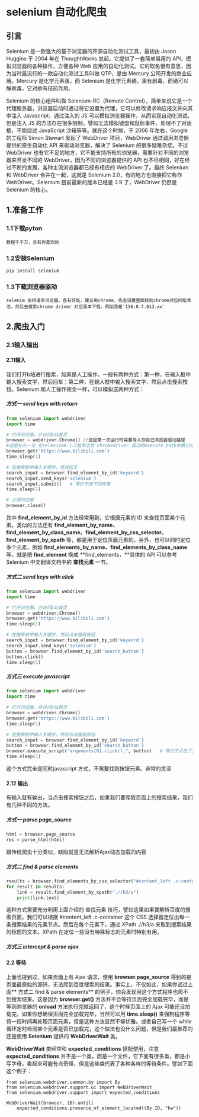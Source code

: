 # selenium 自动化爬虫
## 引言
Selenium 是一款强大的基于浏览器的开源自动化测试工具，最初由 Jason Huggins 于 2004 年在 ThoughtWorks 发起，它提供了一套简单易用的 API，模拟浏览器的各种操作，方便各种 Web 应用的自动化测试。它的取名很有意思，因为当时最流行的一款自动化测试工具叫做 QTP，是由 Mercury 公司开发的商业应用。Mercury 是化学元素汞，而 Selenium 是化学元素硒，汞有剧毒，而硒可以解汞毒，它对汞有拮抗作用。

Selenium 的核心组件叫做 Selenium-RC（Remote Control），简单来说它是一个代理服务器，浏览器启动时通过将它设置为代理，它可以修改请求响应报文并向其中注入 Javascript，通过注入的 JS 可以模拟浏览器操作，从而实现自动化测试。但是注入 JS 的方法存在很多限制，譬如无法模拟键盘和鼠标事件，处理不了对话框，不能绕过 JavaScript 沙箱等等。就在这个时候，于 2006 年左右，Google 的工程师 Simon Stewart 发起了 WebDriver 项目，WebDriver 通过调用浏览器提供的原生自动化 API 来驱动浏览器，解决了 Selenium 的很多疑难杂症。不过 WebDriver 也有它不足的地方，它不能支持所有的浏览器，需要针对不同的浏览器来开发不同的 WebDriver，因为不同的浏览器提供的 API 也不尽相同，好在经过不断的发展，各种主流浏览器都已经有相应的 WebDriver 了。最终 Selenium 和 WebDriver 合并在一起，这就是 Selenium 2.0，有的地方也直接把它称作 WebDriver。Selenium 目前最新的版本已经是 3.9 了，WebDriver 仍然是 Selenium 的核心。

## 1.准备工作
### 1.1下载pyton
    教程千千万，总有你喜欢的

### 1.2安装Selenium
```basn
pip install selenium

```
### 1.3下载浏览器驱动
    selenim 支持诸多浏览器，各有好处，建议用chrome，先去设置里面找到chrome对应的版本浩，然后去搜索chrome driver 对应版本下载，例如我是'136.0.7.013.xx'

## 2.爬虫入门
### 2.1输入输出
#### 2.11输入
我们打开b站进行搜索，如果是人工操作，一般有两种方式：第一种，在输入框中输入搜索文字，然后回车；第二种，在输入框中输入搜索文字，然后点击搜索按钮。Selenium 和人工操作完全一样，可以模拟这两种方式：
##### 方式一 send keys with return
```python
from selenium import webdriver
import time

# 打开浏览器，并访问b站首页
browser = webdriver.Chrome() //这里第一次运行时需要导入你自己浏览器驱动路径
#这里补充一句 在selenuim4.1.2版本之后 chromedriver 驱动的execute_path参数已经启用；1，推荐使用service进行驱动
browser.get('https://www.bilibili.com')
time.sleep(1)

# 在搜索框中输入关键字，然后回车
search_input = browser.find_element_by_id('keyword')
search_input.send_keys('selenium')
search_input.submit()   # 等价于按下回车键
time.sleep(1)

# 关闭浏览器
browser.close()
```
其中 **find_element_by_id** 方法经常用到，它根据元素的 ID 来查找页面某个元素。类似的方法还有 **find_element_by_name、find_element_by_class_name、find_element_by_css_selector、find_element_by_xpath** 等，都是用于定位页面元素的。另外，也可以同时定位多个元素，例如 **find_elements_by_name、find_elements_by_class_name** 等，就是把 **find_element** 换成 **find_elements，**具体的 API 可以参考 Selenium 中文翻译文档中的 **查找元素** 一节。

##### 方式二 send keys with click
```python
from selenium import webdriver
import time

# 打开浏览器，并访问b站首页
browser = webdriver.Chrome()
browser.get('https://www.bilibili.com')
time.sleep(1)

# 在搜索框中输入关键字，然后点击搜索按钮
search_input = browser.find_element_by_id('keyword')
search_input.send_keys('selenium')
button = browser.find_element_by_id('search_button')
button.click()
time.sleep(1)

```

##### 方式三  execute javascript
```python
from selenium import webdriver
import time

# 打开浏览器，并访问b站首页
browser = webdriver.Chrome()
browser.get('https://www.bilibili.com')
time.sleep(1)

# 在搜索框中输入关键字，然后点击搜索按钮
search_input = browser.find_element_by_id('keyword')
button = browser.find_element_by_id('search_button')
browser.execute_script("arguments[0].click();", button)   # 等价于点击了搜索按钮
time.sleep(1)

```
这个方式完全是同时javascript 方式，不需要找到按钮元素。非常的灵活

#### 2.12 输出
有输入就有输出，当点击搜索按钮之后，如果我们要爬取页面上的搜索结果，我们有几种不同的方法。
##### 方式一  parse page_source
```python
html = browser.page_source
res = parse_html(html)
```
跟传统爬虫十分类似，缺陷就是无法解析Ajax动态加载的内容

##### 方式二 find & parse elements
```python
results = browser.find_elements_by_css_selector("#content_left .c-container")
for result in results:
    link = result.find_element_by_xpath(".//h3/a")
    print(link.text)
```
这种方式需要充分利用上面介绍的 查找元素 技巧，譬如这里如果要解析百度的搜索页面，我们可以根据 #content_left .c-container 这个 CSS 选择器定位出每一条搜索结果的元素节点。然后在每个元素下，通过 XPath .//h3/a 来取到搜索结果的标题的文本。XPath 在定位一些没有特殊标志的元素时特别有用。

##### 方式三  intercept & parse ajax

#### 2.2 等待
上面也提到过，如果页面上有 Ajax 请求，使用 **browser.page_source** 得到的是页面最原始的源码，无法爬到百度搜索的结果。事实上，不仅如此，如果你试过上面** 方式二 find & parse elements** 的例子，你会发现用这个方式程序也爬不到搜索结果。这是因为 **browser.get()** 方法并不会等待页面完全加载完毕，而是等到浏览器的 **onload** 方法执行完就返回了，这个时候页面上的 Ajax 可能还没加载完。如果你想确保页面完全加载完毕，当然可以用 **time.sleep()** 来强制程序等待一段时间再处理页面元素，但是这种方法显然不够优雅。或者自己写一个 while 循环定时检测某个元素是否已加载完，这个做法也没什么问题，但是我们最推荐的还是使用 **Selenium** 提供的 **WebDriverWait** 类。

**WebDriverWait** 类经常和 **expected_conditions** 搭配使用，注意 **expected_conditions** 并不是一个类，而是一个文件，它下面有很多类，都是小写字母，看起来可能有点奇怪，但是这些类代表了各种各样的等待条件。譬如下面这个例子：
```pythonw
from selenium.webdriver.common.by import By
from selenium.webdriver.support.ui import WebDriverWait
from selenium.webdriver.support import expected_conditions
 
WebDriverWait(browser, 10).until(
    expected_conditions.presence_of_element_located((By.ID, "kw"))
```
